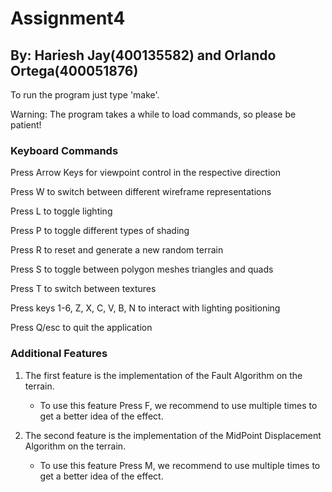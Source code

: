 # Assignment4 #
## By: Hariesh Jay(400135582) and Orlando Ortega(400051876) ##

To run the program just type 'make'.

Warning: The program takes a while to load commands, so please be patient!

### Keyboard Commands ###
Press Arrow Keys for viewpoint control in the respective direction

Press W to switch between different wireframe representations

Press L to toggle lighting

Press P to toggle different types of shading

Press R to reset and generate a new random terrain

Press S to toggle between polygon meshes triangles and quads

Press T to switch between textures

Press keys 1-6, Z, X, C, V, B, N to interact with lighting positioning

Press Q/esc to quit the application

### Additional Features ###
1. The first feature is the implementation of the Fault Algorithm on the terrain.

    * To use this feature Press F, we recommend to use multiple times to get a better idea of the effect.


2. The second feature is the implementation of the MidPoint Displacement Algorithm on the terrain. 
    * To use this feature Press M, we recommend to use multiple times to get a better idea of the effect.

    
